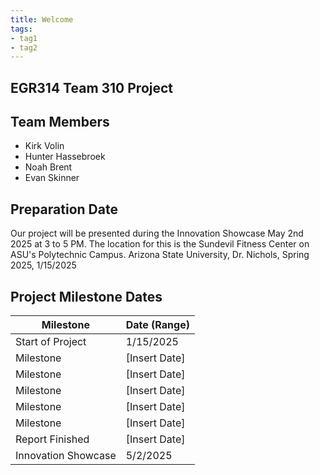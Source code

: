 ```yaml
---
title: Welcome
tags:
- tag1
- tag2
---
```


## EGR314 Team 310 Project

## Team Members

- Kirk Volin
- Hunter Hassebroek
- Noah Brent
- Evan Skinner

## Preparation Date

Our project will be presented during the Innovation Showcase May 2nd 2025 at 3 to 5 PM. The location for this is the Sundevil Fitness Center on ASU's Polytechnic Campus.
Arizona State University, Dr. Nichols, Spring 2025, 1/15/2025

## Project Milestone Dates

| Milestone                | Date (Range)       |
|--------------------------|--------------------|
| Start of Project          | 1/15/2025      |
| Milestone   | [Insert Date]      |
| Milestone             | [Insert Date]      |
| Milestone      | [Insert Date]      |
| Milestone      | [Insert Date]      |
| Milestone             | [Insert Date]      |
| Report Finished      | [Insert Date]      |
| Innovation Showcase       | 5/2/2025      |
